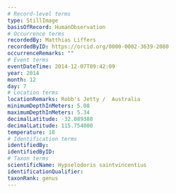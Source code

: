 ```yaml
---
# Record-level terms
type: StillImage
basisOfRecord: HumanObservation
# Occurrence terms
recordedBy: Matthias Liffers
recordedByID: https://orcid.org/0000-0002-3639-2080
occurrenceRemarks: ""
# Event terms
eventDateTime: 2014-12-07T09:42:09
year: 2014
month: 12
day: 7
# Location terms
locationRemarks: Robb's Jetty /  Australia
minimumDepthInMeters: 5.08
maximumDepthInMeters: 5.34
decimalLatitude: -32.089388
decimalLatitude: 115.754000
temperature: 18
# Identification terms
identifiedBy: 
identifiedByID: 
# Taxon terms
scientificName: Hypselodoris saintvincentius
identificationQualifier: 
taxonRank: genus
---
```

